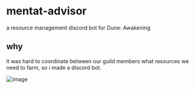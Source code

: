 # mentat-advisor
a resource management discord bot for Dune: Awakening

## why
it was hard to coordinate between our guild members what resources we need to farm, so i made a discord bot.

![image](https://github.com/user-attachments/assets/b23d8c7e-e0ff-42ea-a718-6f43d486ec7f)
